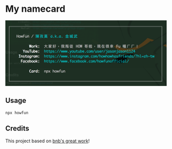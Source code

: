 # My namecard

![Imgur](./images/preview.png)

## Usage
```
npx howfun
```

## Credits
This project based on [bnb's great work](https://github.com/bnb/bitandbang)!